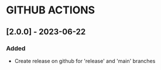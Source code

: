 # GITHUB ACTIONS

## [2.0.0] - 2023-06-22

### Added
 - Create release on github for 'release' and 'main' branches
